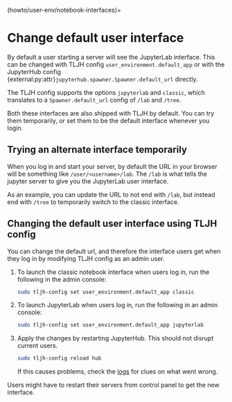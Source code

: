 (howto/user-env/notebook-interfaces)=

# Change default user interface

By default a user starting a server will see the JupyterLab interface. This can
be changed with TLJH config `user_environment.default_app` or with the
JupyterHub config
{external:py:attr}`jupyterhub.spawner.Spawner.default_url` directly.

The TLJH config supports the options `jupyterlab` and `classic`, which
translates to a `Spawner.default_url` config of `/lab` and `/tree`.

Both these interfaces are also shipped with TLJH by default. You can try them
temporarily, or set them to be the default interface whenever you login.

## Trying an alternate interface temporarily

When you log in and start your server, by default the URL in your browser will
be something like `/user/<username>/lab`. The `/lab` is what tells the jupyter
server to give you the JupyterLab user interface.

As an example, you can update the URL to not end with `/lab`, but instead end
with `/tree` to temporarily switch to the classic interface.

## Changing the default user interface using TLJH config

You can change the default url, and therefore the interface users get when they
log in by modifying TLJH config as an admin user.

1.  To launch the classic notebook interface when users log in, run the
    following in the admin console:

    ```bash
    sudo tljh-config set user_environment.default_app classic
    ```

1.  To launch JupyterLab when users log in, run the following in an admin
    console:

    ```bash
    sudo tljh-config set user_environment.default_app jupyterlab
    ```

1.  Apply the changes by restarting JupyterHub. This should not disrupt
    current users.

    ```bash
    sudo tljh-config reload hub
    ```

    If this causes problems, check the [logs](#troubleshoot-logs-jupyterhub) for
    clues on what went wrong.

Users might have to restart their servers from control panel to get the
new interface.
